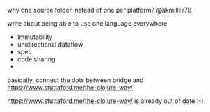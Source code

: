 why one source folder instead of one per platform? @akmiller78

write about being able to use one language everywhere

- immutability
- unidirectional dataflow
- spec
- code sharing
- 

basically, connect the dots between bridge and https://www.stuttaford.me/the-clojure-way/

https://www.stuttaford.me/the-clojure-way/ is already out of date :-)